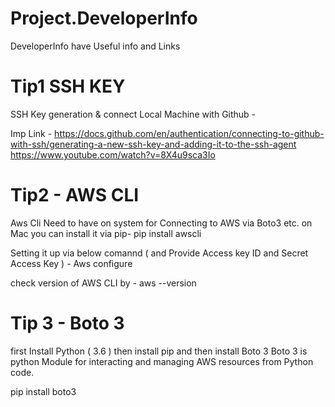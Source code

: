 # Project.DeveloperInfo
DeveloperInfo have Useful info and Links

# Tip1 SSH KEY
SSH Key generation & connect Local Machine with Github - 

Imp Link - 
https://docs.github.com/en/authentication/connecting-to-github-with-ssh/generating-a-new-ssh-key-and-adding-it-to-the-ssh-agent
https://www.youtube.com/watch?v=8X4u9sca3Io

# Tip2 - AWS CLI
Aws Cli Need to have on system for Connecting to AWS via Boto3 etc.
on Mac you can install it via pip-
pip install awscli

Setting it up via below comannd ( and Provide Access key ID and Secret Access Key ) - 
Aws configure 

check version of AWS CLI by - 
aws --version

# Tip 3 - Boto 3 
first Install Python ( 3.6 ) then install pip and then install Boto 3
Boto 3 is python Module for interacting and managing AWS resources from Python code.

pip install boto3




